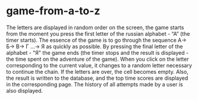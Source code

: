 # game-from-a-to-z

The letters are displayed in random order on the screen, the game starts from the moment you press the first letter of the russian alphabet - “A” (the timer starts). The essence of the game is to go through the sequence A-> Б-> В-> Г ...-> Я as quickly as possible. By pressing the final letter of the alphabet - "Я" the game ends (the timer stops and the result is displayed - the time spent on the adventure of the game). When you click on the letter corresponding to the current value, it changes to a random letter necessary to continue the chain. If the letters are over, the cell becomes empty. Also, the result is written to the database, and the top time scores are displayed in the corresponding page. The history of all attempts made by a user is also displayed.
